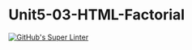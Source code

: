 # Unit5-03-HTML-Factorial
[![GitHub's Super Linter](https://github.com/ICS20-Programming-SantiagoH/Unit5-03-HTML-Factorial/workflows/GitHub's%20Super%20Linter/badge.svg)](https://github.com/ICS20-Programming-SantiagoH/Unit5-03-HTML-Factorial/actions)
